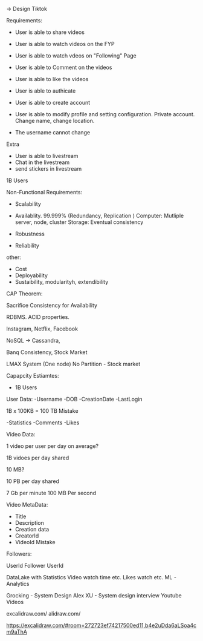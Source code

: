 
-> Design Tiktok

Requirements:

- User is able to share videos
- User is able to watch videos on the FYP
- User is able to watch vdeos on "Following" Page
- User is able to Comment on the videos
- User is able to like the videos



- User is able to authicate
- User is able to create account
- User is able to modify profile and setting configuration. Private account. Change name, change location.
- The username cannot change


Extra
- User is able to livestream
- Chat in the livestream
- send stickers in livestream


1B Users

Non-Functional Requirements:
- Scalability
- Availablity. 99.999% 
(Redundancy, Replication )
Computer: Mutliple server, node, cluster
Storage: Eventual consistency

- Robustness 
- Reliability


other:
- Cost
- Deployability
- Sustaibility, modularityh, extendibility



CAP Theorem:

Sacrifice Consistency for Availability

RDBMS. ACID properties. 

Instagram, Netflix, Facebook

NoSQL -> Cassandra, 

Banq Consistency, Stock Market


LMAX System (One node) No Partition - Stock market




Capapcity Estiamtes:
- 1B Users

User Data:
-Username 
-DOB
-CreationDate
-LastLogin

1B x 100KB = 100 TB Mistake

-Statistics
-Comments
-Likes


Video Data:

1 video per user per day on average?

1B vidoes per day shared

10 MB?

10 PB per day shared

7 Gb per minute
100 MB Per second 

Video MetaData:
- Title
- Description
- Creation data
- CreatorId
- VideoId Mistake


Followers: 

UserId
Follower UserId


DataLake with Statistics
Video watch time etc.
Likes watch etc.
ML - Analytics


Grocking - System Design
Alex XU - System design interview
Youtube Videos


excalidraw.com/
alidraw.com/


https://excalidraw.com/#room=272723ef74217500ed11,b4e2uDda6aLSoa4cm9aThA